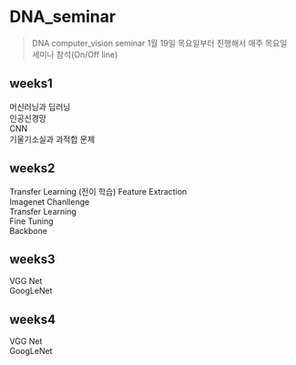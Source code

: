 # DNA_seminar
> DNA computer_vision seminar
> 1월 19일 목요일부터 진행해서 매주 목요일 세미나 참석(On/Off line)

## weeks1
머신러닝과 딥러닝\
인공신경망\
CNN\
기울기소실과 과적합 문제
## weeks2
Transfer Learning (전이 학습)
Feature Extraction\
Imagenet Chanllenge\
Transfer Learning\
Fine Tuning\
Backbone
## weeks3
VGG Net\
GoogLeNet
## weeks4
VGG Net\
GoogLeNet
